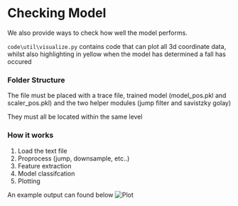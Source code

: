 # Checking Model

We also provide ways to check how well the model performs.

```code\util\visualize.py``` contains code that can plot all 3d coordinate data, whilst also highlighting in yellow when the model has determined a fall has occured

### Folder Structure
The file must be placed with a trace file, trained model (model_pos.pkl and scaler_pos.pkl) and the two helper modules (jump filter and savistzky golay)

They must all be located within the same level

### How it works
1) Load the text file
2) Proprocess (jump, downsample, etc..)
3) Feature extraction
4) Model classifcation
5) Plotting

An example output can found below
![Plot](photos/3dplot.png)